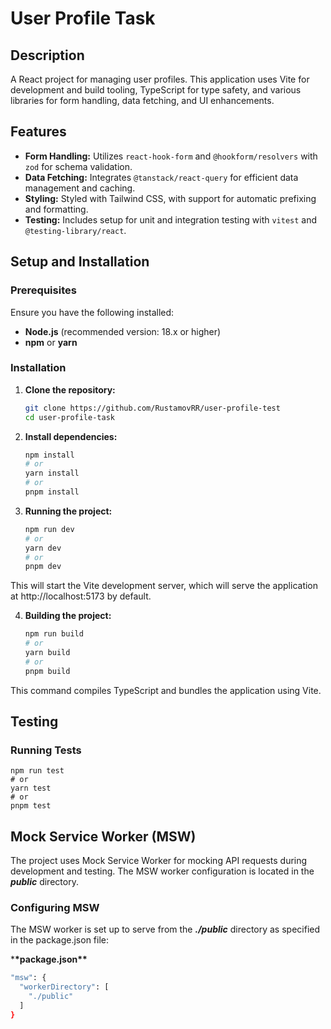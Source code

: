 # User Profile Task

## Description

A React project for managing user profiles. This application uses Vite for development and build tooling, TypeScript for type safety, and various libraries for form handling, data fetching, and UI enhancements.

## Features

- **Form Handling:** Utilizes `react-hook-form` and `@hookform/resolvers` with `zod` for schema validation.
- **Data Fetching:** Integrates `@tanstack/react-query` for efficient data management and caching.
- **Styling:** Styled with Tailwind CSS, with support for automatic prefixing and formatting.
- **Testing:** Includes setup for unit and integration testing with `vitest` and `@testing-library/react`.

## Setup and Installation

### Prerequisites

Ensure you have the following installed:

- **Node.js** (recommended version: 18.x or higher)
- **npm** or **yarn**

### Installation

1. **Clone the repository:**

   ```bash
   git clone https://github.com/RustamovRR/user-profile-test
   cd user-profile-task

   ```

2. **Install dependencies:**

   ```bash
   npm install
   # or
   yarn install
   # or
   pnpm install
   ```

3. **Running the project:**

   ```bash
   npm run dev
   # or
   yarn dev
   # or
   pnpm dev
   ```

This will start the Vite development server, which will serve the application at http://localhost:5173 by default.

4. **Building the project:**

   ```bash
   npm run build
   # or
   yarn build
   # or
   pnpm build
   ```

This command compiles TypeScript and bundles the application using Vite.

## Testing

### Running Tests

    npm run test
    # or
    yarn test
    # or
    pnpm test

## Mock Service Worker (MSW)

The project uses Mock Service Worker for mocking API requests during development and testing. The MSW worker configuration is located in the **_public_** directory.

### Configuring MSW

The MSW worker is set up to serve from the **_./public_** directory as specified in the package.json file:

\***\*package.json\*\***

```bash
"msw": {
  "workerDirectory": [
    "./public"
  ]
}
```
